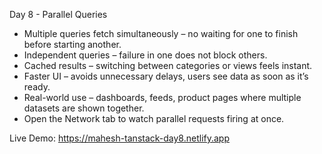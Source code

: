 Day 8 - Parallel Queries

- Multiple queries fetch simultaneously – no waiting for one to finish before starting another.
- Independent queries – failure in one does not block others.
- Cached results – switching between categories or views feels instant.
- Faster UI – avoids unnecessary delays, users see data as soon as it’s ready.
- Real-world use – dashboards, feeds, product pages where multiple datasets are shown together.
- Open the Network tab to watch parallel requests firing at once.

Live Demo: https://mahesh-tanstack-day8.netlify.app